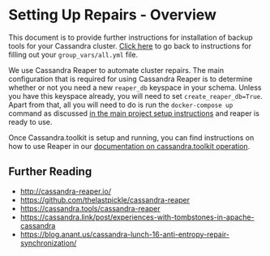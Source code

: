 # Setting Up Repairs - Overview
This document is to provide further instructions for installation of backup tools for your Cassandra cluster. [Click here](./setup.ansible-config-files.md#Step-14-set-config-variables-for-your-deployment-in-group_varsallyml) to go back to instructions for filling out your `group_vars/all.yml` file.

We use Cassandra Reaper to automate cluster repairs. The main configuration that is required for using Cassandra Reaper is to determine whether or not you need a new `reaper_db` keyspace in your schema. Unless you have this keyspace already, you will need to set `create_reaper_db=True`. Apart from that, all you will need to do is run the `docker-compose up` command as discussed [in the main project setup instructions](./README.md#step-5-start-containers-using-docker-compose) and reaper is ready to use.

Once Cassandra.toolkit is setup and running, you can find instructions on how to use Reaper in our [documentation on cassandra.toolkit operation](../operation/repair/README.md#Running-Cluster-Repairs-with-Cassandra-Reaper).

## Further Reading
- http://cassandra-reaper.io/
- https://github.com/thelastpickle/cassandra-reaper
- https://cassandra.tools/cassandra-reaper
- https://cassandra.link/post/experiences-with-tombstones-in-apache-cassandra
- https://blog.anant.us/cassandra-lunch-16-anti-entropy-repair-synchronization/